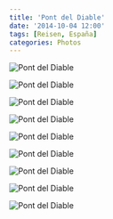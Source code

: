 ```yaml
---
title: 'Pont del Diable'
date: '2014-10-04 12:00'
tags: [Reisen, España]
categories: Photos
---
```


<div class='preview'><img src='{{urls.media}}/PontDelDiableOK.jpg' alt='Pont del Diable'></div>

<a id='322ef79da5e324f2d332e55ea8f937ad-600'></a>![Pont del Diable]({{urls.media}}/322ef79da5e324f2d332e55ea8f937ad-600.jpg 'Понт Дьявола. Построено в 1283 году.')

<a id='883dbb1a8cea8b6940b28062543016e9-600'></a>![Pont del Diable]({{urls.media}}/883dbb1a8cea8b6940b28062543016e9-600.jpg 'На изломе моста — часовня. Высота над уровнем Йобрегата — 37 метров.')

<a id='45b887bb8d75f85dbb67099a8270d3c1-600'></a>![Pont del Diable]({{urls.media}}/45b887bb8d75f85dbb67099a8270d3c1-600.jpg 'И чуть подальше.')

<a id='718304b6fa712d1f9be6aa4a13499eac-600'></a>![Pont del Diable]({{urls.media}}/718304b6fa712d1f9be6aa4a13499eac-600.jpg 'Не завалить горизонт невозможно: кажется, что горизонтальных поверхностей минимум пять, и все они пересекаются друг с другом.')

<a id='3ba0067ed333615c16aeadb2d0c6ffb6-600'></a>![Pont del Diable]({{urls.media}}/3ba0067ed333615c16aeadb2d0c6ffb6-600.jpg 'На дальних подходах.')

<a id='28115773fabf30ce37a86d62910aca80-600'></a>![Pont del Diable]({{urls.media}}/28115773fabf30ce37a86d62910aca80-600.jpg 'Йобрегат в начале октября выглядит довольно уныло. При этом, выше по течению на реке есть ГЭС.')

<a id='c3a591d73611c2474bfacef96d8ca774-600'></a>![Pont del Diable]({{urls.media}}/c3a591d73611c2474bfacef96d8ca774-600.jpg 'Дьявольскому мосту не одиноко: в округе полно современных братьев.')

<a id='348b458052ae22c168a734a9668a55f2-600'></a>![Pont del Diable]({{urls.media}}/348b458052ae22c168a734a9668a55f2-600.jpg 'Я не удержался, и сделал фотографию оттуда, откуда все делают фотографию.')
